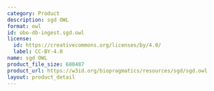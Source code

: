 ```yaml
---
category: Product
description: sgd OWL
format: owl
id: obo-db-ingest.sgd.owl
license:
  id: https://creativecommons.org/licenses/by/4.0/
  label: CC-BY-4.0
name: sgd OWL
product_file_size: 680487
product_url: https://w3id.org/biopragmatics/resources/sgd/sgd.owl
layout: product_detail
---
```

